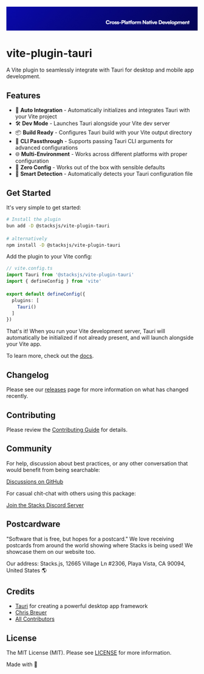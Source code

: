 <p align="center"><img src="https://github.com/stacksjs/vite-plugin-tauri/blob/main/.github/art/cover.jpg?raw=true" alt="Social Card of vite-plugin-tauri"></p>

# vite-plugin-tauri

A Vite plugin to seamlessly integrate with Tauri for desktop and mobile app development.

## Features

- 🔄 **Auto Integration** - Automatically initializes and integrates Tauri with your Vite project
- 🛠️ **Dev Mode** - Launches Tauri alongside your Vite dev server
- 📦 **Build Ready** - Configures Tauri build with your Vite output directory
- 🧰 **CLI Passthrough** - Supports passing Tauri CLI arguments for advanced configurations
- 🌐 **Multi-Environment** - Works across different platforms with proper configuration
- 💼 **Zero Config** - Works out of the box with sensible defaults
- 🧠 **Smart Detection** - Automatically detects your Tauri configuration file

## Get Started

It's very simple to get started:

```bash
# Install the plugin
bun add -D @stacksjs/vite-plugin-tauri

# alternatively
npm install -D @stacksjs/vite-plugin-tauri
```

Add the plugin to your Vite config:

```ts
// vite.config.ts
import Tauri from '@stacksjs/vite-plugin-tauri'
import { defineConfig } from 'vite'

export default defineConfig({
  plugins: [
    Tauri()
  ]
})
```

That's it! When you run your Vite development server, Tauri will automatically be initialized if not already present, and will launch alongside your Vite app.

To learn more, check out the [docs](https://vite-plugin-tauri.netlify.app).

## Changelog

Please see our [releases](https://github.com/stacksjs/vite-plugin-tauri/releases) page for more information on what has changed recently.

## Contributing

Please review the [Contributing Guide](https://github.com/stacksjs/contributing) for details.

## Community

For help, discussion about best practices, or any other conversation that would benefit from being searchable:

[Discussions on GitHub](https://github.com/stacksjs/vite-plugin-tauri/discussions)

For casual chit-chat with others using this package:

[Join the Stacks Discord Server](https://discord.gg/stacksjs)

## Postcardware

"Software that is free, but hopes for a postcard." We love receiving postcards from around the world showing where Stacks is being used! We showcase them on our website too.

Our address: Stacks.js, 12665 Village Ln #2306, Playa Vista, CA 90094, United States 🌎

## Credits

- [Tauri](https://tauri.app/) for creating a powerful desktop app framework
- [Chris Breuer](https://github.com/chrisbbreuer)
- [All Contributors](https://github.com/stacksjs/vite-plugin-tauri/contributors)

## License

The MIT License (MIT). Please see [LICENSE](/license) for more information.

Made with 💙

<!-- Badges -->

<!-- [codecov-src]: https://img.shields.io/codecov/c/gh/stacksjs/rpx/main?style=flat-square
[codecov-href]: https://codecov.io/gh/stacksjs/rpx -->
